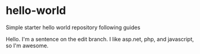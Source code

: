 # hello-world
Simple starter hello world repository following guides

Hello. I'm a sentence on the edit branch. I like asp.net, php, and javascript, so I'm awesome.

